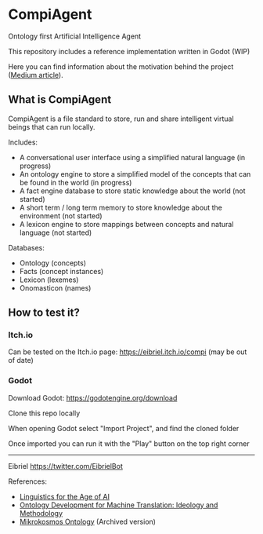 # CompiAgent
Ontology first Artificial Intelligence Agent

This repository includes a reference implementation written in Godot (WIP)

Here you can find information about the motivation behind the project ([Medium article](https://medium.com/eibriel/open-virtual-beings-for-the-open-metaverse-e35f7c0c0fc)).

## What is CompiAgent
CompiAgent is a file standard to store, run and share intelligent virtual beings that can run locally.

Includes:
- A conversational user interface using a simplified natural language (in progress)
- An ontology engine to store a simplified model of the concepts that can be found in the world (in progress)
- A fact engine database to store static knowledge about the world (not started)
- A short term / long term memory to store knowledge about the environment (not started)
- A lexicon engine to store mappings between concepts and natural language (not started)

Databases:
- Ontology (concepts)
- Facts (concept instances)
- Lexicon (lexemes)
- Onomasticon (names)

## How to test it?

### Itch.io
Can be tested on the Itch.io page: https://eibriel.itch.io/compi (may be out of date)

### Godot
Download Godot: https://godotengine.org/download

Clone this repo locally

When opening Godot select "Import Project", and find the cloned folder

Once imported you can run it with the "Play" button on the top right corner

---

Eibriel
https://twitter.com/EibrielBot

References:
- [Linguistics for the Age of AI](https://mitpress.mit.edu/books/linguistics-age-ai)
- [Ontology Development for Machine Translation: Ideology and Methodology](https://www.researchgate.net/publication/2775702_Ontology_Development_for_Machine_Translation_Ideology_and_Methodology)
- [Mikrokosmos Ontology](http://web.archive.org/web/19980207201036/http://crl.nmsu.edu/users/mahesh/onto-intro-page.html) (Archived version)
